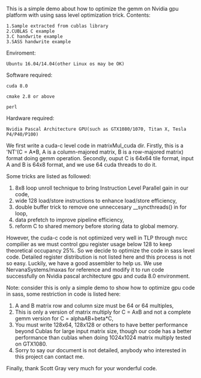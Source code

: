 This is a simple demo about how to optimize the gemm on Nvidia gpu platform with using sass level optimization trick.
Contents:

    1.Sample extracted from cublas library
    2.CUBLAS C example
    3.C handwrite example
    3.SASS handwrite example

Enviroment: 

    Ubuntu 16.04/14.04(other Linux os may be OK)

Software required: 

    cuda 8.0
    
    cmake 2.8 or above
    
    perl

Hardware required:

    Nvidia Pascal Architecture GPU(such as GTX1080/1070, Titan X, Tesla P4/P40/P100)

We first write a cuda-c level code in matrixMul_cuda dir. Firstly, this is a 'NT'(C = A*B, A is a column-majored matrix, B is a row-majored matrix) format doing gemm operation. Secondly, ouput C is 64x64 tile format, input A and B is 64x8 format, and we use 64 cuda threads to do it.

Some tricks are listed as followed:   
1. 8x8 loop unroll technique to bring Instruction Level Parallel gain in our code,
2. wide 128 load/store instructions to enhance load/store efficiency, 
3. double buffer trick to remove one unneccesary __syncthreads() in for loop, 
4. data prefetch to improve pipeline efficiency,
5. reform C to shared memory before storing data to global memory.

However, the cuda-c code is not optimized very well in TLP through nvcc compilier as we must control gpu register usage below 128 to keep theoretical occupancy 25%. So we decide to optimize the code in sass level code.
Detailed register distribution is not listed here and this process is not so easy. Luckily, we have a good assembler to help us. We use NervanaSystems/maxas for reference and modify it to run code successfully on Nvidia pascal architecture gpu and cuda 8.0 environment.

Note: consider this is only a simple demo to show how to optimize gpu code in sass, some restriction in code is listed here:
1. A and B matrix row and column size must be 64 or 64 multiples,
2. This is only a version of matrix multiply for C = AxB and not a complete gemm version for C = alpha*A*B+beta*C,
3. You must write 128x64, 128x128 or others to have better performance beyond Cublas for large input matrix size, though our code has a better performance than cublas when doing 1024x1024 matrix multiply tested on GTX1080.
4. Sorry to say our document is not detailed, anybody who interested in this project can contact me.

Finally, thank Scott Gray very much for your wonderful code.
